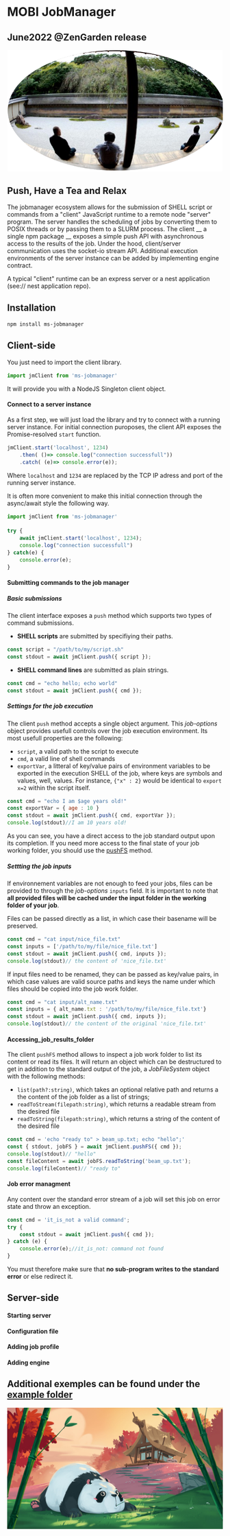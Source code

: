# MOBI JobManager
## June2022 @ZenGarden release

![alt text](./assets/ryoanji.png "Have a seat & relax")

## Push, Have a Tea and Relax

The jobmanager ecosystem allows for the submission of SHELL script or commands from a "client" JavaScript runtime to a remote node "server" program. The server handles the scheduling of jobs by converting them to POSIX threads or by passing them to a SLURM process. The client __ a single npm package __ exposes a simple push API with asynchronous access to the results of the job. Under the hood, client/server communication uses the socket-io stream API.
Additional execution environments of the server instance can be added by implementing engine contract.

A typical "client" runtime can be an express server or a nest application (see:// nest application repo).

## Installation

```sh
npm install ms-jobmanager
```

## Client-side

You just need to import the client library.

```javascript
import jmClient from 'ms-jobmanager'
```

It will provide you with a NodeJS Singleton client object.

#### Connect to a server instance
As a first step, we will just load the library and try to connect with a running server instance.
For initial connection puroposes, the client API exposes the Promise-resolved `start` function.


```javascript
jmClient.start('localhost', 1234)
    .then( ()=> console.log("connection successfull"))
    .catch( (e)=> console.error(e));
```

Where `localhost` and `1234` are replaced by the TCP IP adress and port of the running server instance.

It is often more convenient to make this initial connection through the async/await style the following way.

```javascript
import jmClient from 'ms-jobmanager'

try {
    await jmClient.start('localhost', 1234);
    console.log("connection successfull")
} catch(e) {
    console.error(e);
}
```

#### Submitting commands to the job manager

##### Basic submissions
The client interface exposes a `push` method which supports two types of command submissions.
* **SHELL scripts** are submitted by specifiying their paths.

```javascript
const script = "/path/to/my/script.sh" 
const stdout = await jmClient.push({ script });
```

* **SHELL command lines** are submitted as plain strings.

```javascript
const cmd = "echo hello; echo world"
const stdout = await jmClient.push({ cmd });
```

##### Settings for the job execution

The client `push` method accepts a single object argument. This *job-options* object provides usefull controls over the job execution environment. Its most usefull properties are the following:

* `script`, a valid path to the script to execute
* `cmd`, a valid line of shell commands
* `exportVar`, a litteral of key/value pairs of environment variables to be exported in the execution SHELL of the job, where keys are symbols and values, well, values. For instance, `{"x" : 2}`  would be identical to `export x=2` within the script itself. 

```javascript
const cmd = "echo I am $age years old!"
const exportVar = { age : 10 }
const stdout = await jmClient.push({ cmd, exportVar }); 
console.log(stdout)//I am 10 years old!
```

As you can see, you have a direct access to the job standard output upon its completion.
If you need more access to the final state of your job working folder, you should use the [pushFS](#Accessing_job_results_folder) method.

##### Settting the job inputs

If environnement variables are not enough to feed your jobs, files can be provided to through the *job-options* `inputs` field.
It is important to note that **all provided files will be cached under the input folder in the working folder of your job**.

Files can be passed directly as a list, in which case their basename will be preserved.

```javascript
const cmd = "cat input/nice_file.txt"
const inputs = ['/path/to/my/file/nice_file.txt']
const stdout = await jmClient.push({ cmd, inputs }); 
console.log(stdout)// the content of 'nice_file.txt'
```

If input files need to be renamed, they can be passed as key/value pairs, in which case values are valid source paths and keys the name under which files should be copied into the job work folder.

```javascript
const cmd = "cat input/alt_name.txt"
const inputs = { alt_name.txt : '/path/to/my/file/nice_file.txt'}
const stdout = await jmClient.push({ cmd, inputs }); 
console.log(stdout)// the content of the original 'nice_file.txt'
```

#### Accessing_job_results_folder

The client `pushFS` method allows to inspect a job work folder to list its content or read its files.
It will return an object which can be destructured to get in addition to the standard output of the job, a *JobFileSystem* object with the following methods:

* `list(path?:string)`, which takes an optional relative path and returns a the content of the job folder as a list of strings;
* `readToStream(filepath:string)`, which returns a readable stream from the desired file
* `readToString(filepath:string)`, which returns a string of the content of the desired file

```javascript
const cmd = 'echo "ready to" > beam_up.txt; echo "hello";'
const { stdout, jobFS } = await jmClient.pushFS({ cmd }); 
console.log(stdout)// "hello"
const fileContent = await jobFS.readToString('beam_up.txt');
console.log(fileContent)// "ready to"
```

#### Job error managment

Any content over the standard error stream of a job will set this job on error state and throw an exception.

```javascript
const cmd = 'it_is_not a valid command';
try {
    const stdout = await jmClient.push({ cmd }); 
} catch (e) {
    console.error(e);//it_is_not: command not found
}
```

You must therefore make sure that **no sub-program writes to the standard error** or else redirect it.

## Server-side

#### Starting server

#### Configuration file


#### Adding job profile


#### Adding engine



## Additional exemples can be found under the [example folder]('https://github.com/MMSB-MOBI/ms-jobmanager/tree/master/src/examples)
![alt text](./assets/takenoko.jpeg "Have a seat & relax")
